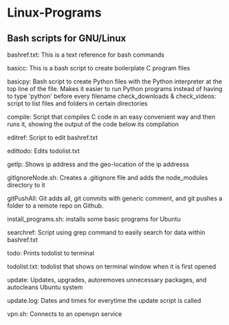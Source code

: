 # Linux-Programs
## Bash scripts for GNU/Linux

bashref.txt: This is a text reference for bash commands

basicc: This is a bash script to create boilerplate C program files

basicpy: Bash script to create Python files with the Python interpreter at the top line of the file.
	 Makes it easier to run Python programs instead of having to type 'python' before every filename
check_downloads & check_videos: script to list files and folders in certain directories

compile: Script that compiles C code in an easy convenient way and then runs it, showing the output of the code below its compilation

editref: Script to edit bashref.txt

edittodo: Edits todolist.txt

getIp: Shows ip address and the geo-location of the ip addresss

gitIgnoreNode.sh: Creates a .gitignore file and adds the node_modules directory to it

gitPushAll: Git adds all, git commits with generic comment, and git pushes a folder to a remote repo on Github.

install_programs.sh: installs some basic programs for Ubuntu

searchref: Script using grep command to easily search for data within bashref.txt

todo: Prints todolist to terminal

todolist.txt: todolist that shows on terminal window when it is first opened

update: Updates, upgrades, autoremoves unnecessary packages, and autocleans Ubuntu system

update.log: Dates and times for everytime the update script is called

vpn.sh: Connects to an openvpn service
